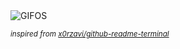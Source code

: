 <div align="justify">
<picture>
    <source media="(prefers-color-scheme: dark)" srcset="https://i.ibb.co/Fqdjsrty/output-gif.gif">
    <source media="(prefers-color-scheme: light)" srcset="https://i.ibb.co/Fqdjsrty/output-gif.gif">
    <img alt="GIFOS" src="https://i.ibb.co/Fqdjsrty/output-gif.gif">
</picture>

<sub><i>inspired from [x0rzavi/github-readme-terminal](https://github.com/x0rzavi/github-readme-terminal)</i></sub>

</div>

<!-- Image deletion URL: https://ibb.co/zHt08MwB/3f62a672b8c5c00aecdbb40badcef2e1 -->